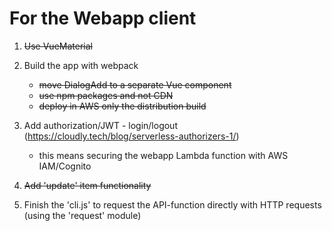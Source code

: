 # For the Webapp client
1. ~~Use VueMaterial~~

2. Build the app with webpack
	- ~~move DialogAdd to a separate Vue component~~
	- ~~use npm packages and not CDN~~
	- ~~deploy in AWS only the distribution build~~

3. Add authorization/JWT - login/logout (https://cloudly.tech/blog/serverless-authorizers-1/)
	- this means securing the webapp Lambda function with AWS IAM/Cognito

4. ~~Add 'update' item functionality~~

5. Finish the 'cli.js' to request the API-function directly with HTTP requests (using the 'request' module) 
